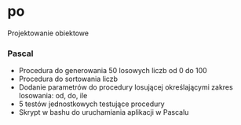 # po
Projektowanie obiektowe
<br>
### Pascal
- Procedura do generowania 50 losowych liczb od 0 do 100
- Procedura do sortowania liczb
- Dodanie parametrów do procedury losującej określającymi zakres losowania: od, do, ile
- 5 testów jednostkowych testujące procedury
- Skrypt w bashu do uruchamiania aplikacji w Pascalu
